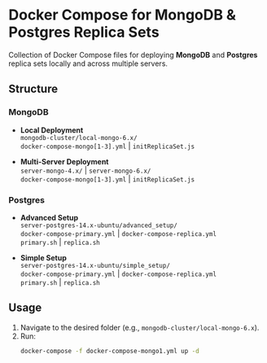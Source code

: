 # Docker Compose for MongoDB & Postgres Replica Sets

Collection of Docker Compose files for deploying **MongoDB** and **Postgres** replica sets locally and across multiple servers.

## Structure

### MongoDB
- **Local Deployment**  
  `mongodb-cluster/local-mongo-6.x/`  
  `docker-compose-mongo[1-3].yml` | `initReplicaSet.js`  

- **Multi-Server Deployment**  
  `server-mongo-4.x/` | `server-mongo-6.x/`  
  `docker-compose-mongo[1-3].yml` | `initReplicaSet.js`  

### Postgres
- **Advanced Setup**  
  `server-postgres-14.x-ubuntu/advanced_setup/`  
  `docker-compose-primary.yml` | `docker-compose-replica.yml`  
  `primary.sh` | `replica.sh`  

- **Simple Setup**  
  `server-postgres-14.x-ubuntu/simple_setup/`  
  `docker-compose-primary.yml` | `docker-compose-replica.yml`  
  `primary.sh` | `replica.sh`  

## Usage
1. Navigate to the desired folder (e.g., `mongodb-cluster/local-mongo-6.x`).  
2. Run:  
   ```bash
   docker-compose -f docker-compose-mongo1.yml up -d